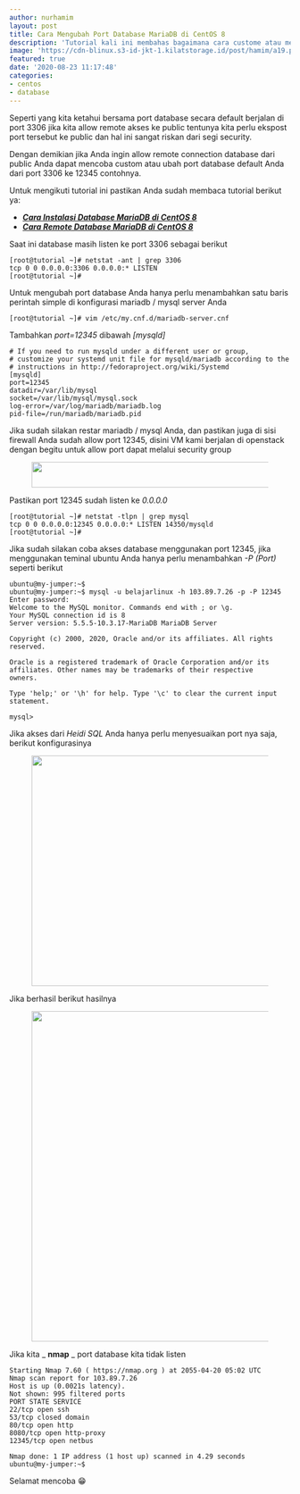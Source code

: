 ```yaml
---
author: nurhamim
layout: post
title: Cara Mengubah Port Database MariaDB di CentOS 8
description: 'Tutorial kali ini membahas bagaimana cara custome atau mengubah port database MariaDB'
image: 'https://cdn-blinux.s3-id-jkt-1.kilatstorage.id/post/hamim/a19.png'
featured: true
date: '2020-08-23 11:17:48'
categories:
- centos
- database
---
```


Seperti yang kita ketahui bersama port database secara default berjalan di port 3306 jika kita allow remote akses ke public tentunya kita perlu ekspost port tersebut ke public dan hal ini sangat riskan dari segi security.

Dengan demikian jika Anda ingin allow remote connection database dari public Anda dapat mencoba custom atau ubah port database default Anda dari port 3306 ke 12345 contohnya.

Untuk mengikuti tutorial ini pastikan Anda sudah membaca tutorial berikut ya:

- **_[Cara Instalasi Database MariaDB di CentOS 8](/cara-instalasi-database-mariadb-di-centos-8/)_**
- **_[Cara Remote Database MariaDB di CentOS 8](/cara-remote-database-mariadb-di-centos-8/)_**

Saat ini database masih listen ke port 3306 sebagai berikut

    [root@tutorial ~]# netstat -ant | grep 3306
    tcp 0 0 0.0.0.0:3306 0.0.0.0:* LISTEN
    [root@tutorial ~]#

Untuk mengubah port database Anda hanya perlu menambahkan satu baris perintah simple di konfigurasi mariadb / mysql server Anda

    [root@tutorial ~]# vim /etc/my.cnf.d/mariadb-server.cnf

Tambahkan _port=12345_ dibawah _[mysqld]_

    # If you need to run mysqld under a different user or group,
    # customize your systemd unit file for mysqld/mariadb according to the
    # instructions in http://fedoraproject.org/wiki/Systemd
    [mysqld]
    port=12345
    datadir=/var/lib/mysql
    socket=/var/lib/mysql/mysql.sock
    log-error=/var/log/mariadb/mariadb.log
    pid-file=/run/mariadb/mariadb.pid

Jika sudah silakan restar mariadb / mysql Anda, dan pastikan juga di sisi firewall Anda sudah allow port 12345, disini VM kami berjalan di openstack dengan begitu untuk allow port dapat melalui security group

<figure class="wp-block-image size-large"><img loading="lazy" width="1024" height="46" src="/content/images/wordpress/2020/08/image-49-1024x46.png" alt="" class="wp-image-176" srcset="/content/images/wordpress/2020/08/image-49-1024x46.png 1024w, /content/images/wordpress/2020/08/image-49-300x13.png 300w, /content/images/wordpress/2020/08/image-49-768x34.png 768w, /content/images/wordpress/2020/08/image-49.png 1143w" sizes="(max-width: 1024px) 100vw, 1024px"></figure>

Pastikan port 12345 sudah listen ke _0.0.0.0_

    [root@tutorial ~]# netstat -tlpn | grep mysql
    tcp 0 0 0.0.0.0:12345 0.0.0.0:* LISTEN 14350/mysqld
    [root@tutorial ~]#

Jika sudah silakan coba akses database menggunakan port 12345, jika menggunakan teminal ubuntu Anda hanya perlu menambahkan _-P (Port)_ seperti berikut

    ubuntu@my-jumper:~$
    ubuntu@my-jumper:~$ mysql -u belajarlinux -h 103.89.7.26 -p -P 12345
    Enter password:
    Welcome to the MySQL monitor. Commands end with ; or \g.
    Your MySQL connection id is 8
    Server version: 5.5.5-10.3.17-MariaDB MariaDB Server
    
    Copyright (c) 2000, 2020, Oracle and/or its affiliates. All rights reserved.
    
    Oracle is a registered trademark of Oracle Corporation and/or its
    affiliates. Other names may be trademarks of their respective
    owners.
    
    Type 'help;' or '\h' for help. Type '\c' to clear the current input statement.
    
    mysql>

Jika akses dari _Heidi SQL_ Anda hanya perlu menyesuaikan port nya saja, berikut konfigurasinya

<figure class="wp-block-image size-large"><img loading="lazy" width="865" height="413" src="/content/images/wordpress/2020/08/image-50.png" alt="" class="wp-image-177" srcset="/content/images/wordpress/2020/08/image-50.png 865w, /content/images/wordpress/2020/08/image-50-300x143.png 300w, /content/images/wordpress/2020/08/image-50-768x367.png 768w" sizes="(max-width: 865px) 100vw, 865px"></figure>

Jika berhasil berikut hasilnya

<figure class="wp-block-image size-large"><img loading="lazy" width="934" height="592" src="/content/images/wordpress/2020/08/image-51.png" alt="" class="wp-image-178" srcset="/content/images/wordpress/2020/08/image-51.png 934w, /content/images/wordpress/2020/08/image-51-300x190.png 300w, /content/images/wordpress/2020/08/image-51-768x487.png 768w" sizes="(max-width: 934px) 100vw, 934px"></figure>

Jika kita _ **nmap** _ port database kita tidak listen

    Starting Nmap 7.60 ( https://nmap.org ) at 2055-04-20 05:02 UTC
    Nmap scan report for 103.89.7.26
    Host is up (0.0021s latency).
    Not shown: 995 filtered ports
    PORT STATE SERVICE
    22/tcp open ssh
    53/tcp closed domain
    80/tcp open http
    8080/tcp open http-proxy
    12345/tcp open netbus
    
    Nmap done: 1 IP address (1 host up) scanned in 4.29 seconds
    ubuntu@my-jumper:~$

Selamat mencoba 😁